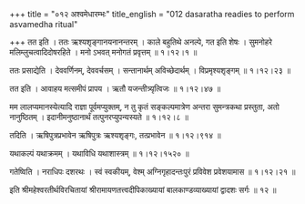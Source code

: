 +++
title = "०१२ अश्वमेधारम्भः"
title_english = "012 dasaratha readies to perform asvamedha ritual"

+++
तत इति । ततः ऋश्यशृङ्गानयनानन्तरम् । काले बहुतिथे अनल्पे, गत इति शेषः । सुमनोहरे मलिम्लुचत्वादिदोषरहिते । मनो ऽभवत् मनोगतं प्रवृत्तम्  ॥  १।१२।१ ॥   

  

ततः प्रसाद्येति । देववर्णिनम्, देववर्चसम् । सन्तानार्थम् अविच्छेदार्थम् । विप्रमृश्यशृङ्गम्  ॥  १।१२।२३ ॥   

  

तत इति । आवाहय मत्समीपं प्रापय । ऋतौ यजन्तीत्र्यृत्विजः  ॥  १।१२।४७ ॥   

  

मम लालप्यमानस्येत्यादि राज्ञा पूर्वमप्युक्तम्, न तु कृतं सङ्कल्पमात्रेण अन्तरा सुमन्त्रकथा प्रस्तुता, अतो नानुष्ठितम् । इदानीमनुष्ठानार्थं तत्पुनरप्युपन्यस्यते  ॥  १।१२।८ ॥   

  

तदिति । ऋषिपुत्रप्रभावेन ऋषिपुत्रः ऋश्यशृङ्गः, तत्प्रभावेन  ॥  १।१२।९१४ ॥   

  

यथाकल्पं यथाक्रमम् । यथाविधि यथाशास्त्रम्  ॥  १।१२।१५२० ॥   

  

गतेष्विति । नराधिपः दशरथः । स्वं स्वकीयम्, वेश्म् अग्निगृहादन्तःपुरं प्रविवेश प्रवेशयामास  ॥  १।१२।२१ ॥   

  

इति श्रीमहेश्वरतीर्थविरचितायां श्रीरामायणतत्त्वदीपिकाख्यायां बालकाण्डव्याख्यायां द्वादशः सर्गः  ॥  १२  ॥   

  

  

